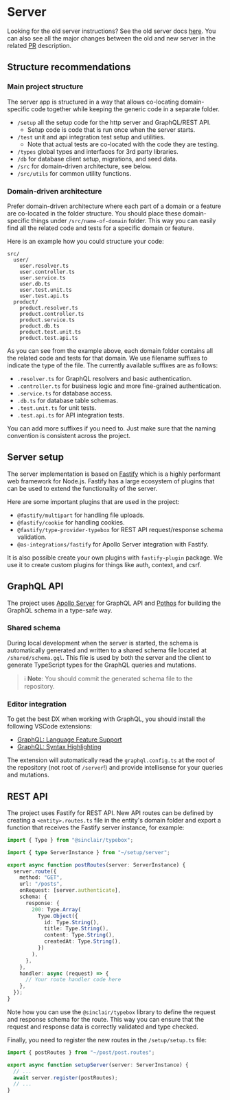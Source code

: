 # Server

Looking for the old server instructions? See the old server docs [here](/docs/other/alternatives.md#full-stack-template--server-old).
You can also see all the major changes between the old and new server in the related [PR](https://github.com/TaitoUnited/full-stack-template/pull/174) description.

## Structure recommendations

### Main project structure

The server app is structured in a way that allows co-locating domain-specific code
together while keeping the generic code in a separate folder.

- `/setup` all the setup code for the http server and GraphQL/REST API.
  - Setup code is code that is run once when the server starts.
- `/test` unit and api integration test setup and utilities.
  - Note that actual tests are co-located with the code they are testing.
- `/types` global types and interfaces for 3rd party libraries.
- `/db` for database client setup, migrations, and seed data.
- `/src` for domain-driven architecture, see below.
- `/src/utils` for common utility functions.

### Domain-driven architecture

Prefer domain-driven architecture where each part of a domain or a feature are
co-located in the folder structure. You should place these domain-specific
things under `/src/name-of-domain` folder. This way you can
easily find all the related code and tests for a specific domain or feature.

Here is an example how you could structure your code:

```text
src/
  user/
    user.resolver.ts
    user.controller.ts
    user.service.ts
    user.db.ts
    user.test.unit.ts
    user.test.api.ts
  product/
    product.resolver.ts
    product.controller.ts
    product.service.ts
    product.db.ts
    product.test.unit.ts
    product.test.api.ts
```

As you can see from the example above, each domain folder contains all the
related code and tests for that domain. We use filename suffixes to indicate
the type of the file. The currently available suffixes are as follows:

- `.resolver.ts` for GraphQL resolvers and basic authentication.
- `.controller.ts` for business logic and more fine-grained authentication.
- `.service.ts` for database access.
- `.db.ts` for database table schemas.
- `.test.unit.ts` for unit tests.
- `.test.api.ts` for API integration tests.

You can add more suffixes if you need to. Just make sure that the naming convention
is consistent across the project.

## Server setup

The server implementation is based on [Fastify](https://fastify.dev/) which is a
highly performant web framework for Node.js. Fastify has a large ecosystem of
plugins that can be used to extend the functionality of the server.

Here are some important plugins that are used in the project:

- `@fastify/multipart` for handling file uploads.
- `@fastify/cookie` for handling cookies.
- `@fastify/type-provider-typebox` for REST API request/response schema validation.
- `@as-integrations/fastify` for Apollo Server integration with Fastify.

It is also possible create your own plugins with `fastify-plugin` package.
We use it to create custom plugins for things like auth, context, and csrf.

## GraphQL API

The project uses [Apollo Server](https://www.apollographql.com/docs/apollo-server/)
for GraphQL API and [Pothos](https://pothos-graphql.dev/) for building the GraphQL
schema in a type-safe way.

### Shared schema

During local development when the server is started, the schema is automatically
generated and written to a shared schema file located at `/shared/schema.gql`.
This file is used by both the server and the client to generate TypeScript types
for the GraphQL queries and mutations.

> ℹ️ **Note**: You should commit the generated schema file to the repository.

### Editor integration

To get the best DX when working with GraphQL, you should install the following
VSCode extensions:

- [GraphQL: Language Feature Support](https://marketplace.visualstudio.com/items?itemName=GraphQL.vscode-graphql)
- [GraphQL: Syntax Highlighting](https://marketplace.visualstudio.com/items?itemName=GraphQL.vscode-graphql-syntax)

The extension will automatically read the `graphql.config.ts` at the root of
the repository (not root of `/server`!) and provide intellisense for your queries
and mutations.

## REST API

The project uses Fastify for REST API. New API routes can be defined by creating
a `<entity>.routes.ts` file in the entity's domain folder and export a function
that receives the Fastify server instance, for example:

```typescript
import { Type } from "@sinclair/typebox";

import { type ServerInstance } from "~/setup/server";

export async function postRoutes(server: ServerInstance) {
  server.route({
    method: "GET",
    url: "/posts",
    onRequest: [server.authenticate],
    schema: {
      response: {
        200: Type.Array(
          Type.Object({
            id: Type.String(),
            title: Type.String(),
            content: Type.String(),
            createdAt: Type.String(),
          })
        ),
      },
    },
    handler: async (request) => {
      // Your route handler code here
    },
  });
}
```

Note how you can use the `@sinclair/typebox` library to define the request and
response schema for the route. This way you can ensure that the request and
response data is correctly validated and type checked.

Finally, you need to register the new routes in the `/setup/setup.ts` file:

```typescript
import { postRoutes } from "~/post/post.routes";

export async function setupServer(server: ServerInstance) {
  // ...
  await server.register(postRoutes);
  // ...
}
```
